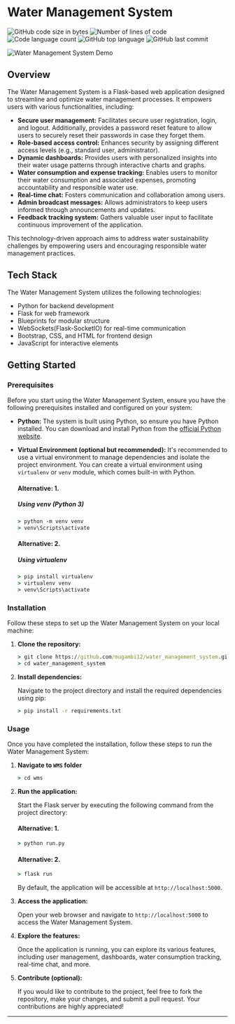 # Water Management System

![GitHub code size in bytes](https://img.shields.io/github/languages/code-size/mugambi12/water_management_system?color=blueviolet)
![Number of lines of code](https://img.shields.io/tokei/lines/github/mugambi12/water_management_system?color=blueviolet)
![Code language count](https://img.shields.io/github/languages/count/mugambi12/water_management_system?color=blue)
![GitHub top language](https://img.shields.io/github/languages/top/mugambi12/water_management_system?color=blue)
![GitHub last commit](https://img.shields.io/github/last-commit/mugambi12/water_management_system?color=brightgreen)

![Water Management System Demo](./app/frontend/static/images/readme/dashboard.png)

## Overview

The Water Management System is a Flask-based web application designed to streamline and optimize water management processes. It empowers users with various functionalities, including:

- **Secure user management:** Facilitates secure user registration, login, and logout. Additionally, provides a password reset feature to allow users to securely reset their passwords in case they forget them.
- **Role-based access control:** Enhances security by assigning different access levels (e.g., standard user, administrator).
- **Dynamic dashboards:** Provides users with personalized insights into their water usage patterns through interactive charts and graphs.
- **Water consumption and expense tracking:** Enables users to monitor their water consumption and associated expenses, promoting accountability and responsible water use.
- **Real-time chat:** Fosters communication and collaboration among users.
- **Admin broadcast messages:** Allows administrators to keep users informed through announcements and updates.
- **Feedback tracking system:** Gathers valuable user input to facilitate continuous improvement of the application.

This technology-driven approach aims to address water sustainability challenges by empowering users and encouraging responsible water management practices.

## Tech Stack

The Water Management System utilizes the following technologies:

- Python for backend development
- Flask for web framework
- Blueprints for modular structure
- WebSockets(Flask-SocketIO) for real-time communication
- Bootstrap, CSS, and HTML for frontend design
- JavaScript for interactive elements

## Getting Started

### Prerequisites

Before you start using the Water Management System, ensure you have the following prerequisites installed and configured on your system:

- **Python:** The system is built using Python, so ensure you have Python installed. You can download and install Python from the [official Python website](https://www.python.org/).

- **Virtual Environment (optional but recommended):** It's recommended to use a virtual environment to manage dependencies and isolate the project environment. You can create a virtual environment using `virtualenv` or `venv` module, which comes built-in with Python.

  #### Alternative: 1.

  ##### Using venv (Python 3)

  ```cmd
  > python -m venv venv
  > venv\Scripts\activate
  ```

  #### Alternative: 2.

  ##### Using virtualenv

  ```cmd
  > pip install virtualenv
  > virtualenv venv
  > venv\Scripts\activate
  ```

### Installation

Follow these steps to set up the Water Management System on your local machine:

1. **Clone the repository:**

   ```cmd
   > git clone https://github.com/mugambi12/water_management_system.git
   > cd water_management_system
   ```

2. **Install dependencies:**

   Navigate to the project directory and install the required dependencies using pip:

   ```cmd
   > pip install -r requirements.txt
   ```

### Usage

Once you have completed the installation, follow these steps to run the Water Management System:

1. **Navigate to `WMS` folder**

   ```cmd
   > cd wms
   ```

1. **Run the application:**

   Start the Flask server by executing the following command from the project directory:

   #### Alternative: 1.

   ```cmd
   > python run.py
   ```

   #### Alternative: 2.

   ```cmd
   > flask run
   ```

   By default, the application will be accessible at `http://localhost:5000`.

1. **Access the application:**

   Open your web browser and navigate to `http://localhost:5000` to access the Water Management System.

1. **Explore the features:**

   Once the application is running, you can explore its various features, including user management, dashboards, water consumption tracking, real-time chat, and more.

1. **Contribute (optional):**

   If you would like to contribute to the project, feel free to fork the repository, make your changes, and submit a pull request. Your contributions are highly appreciated!

---
